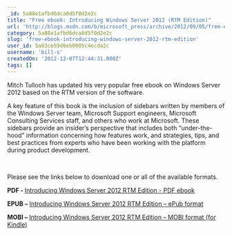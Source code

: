 ```yaml
---
_id: 5a88e1afbd6dca0d5f0d2e2c
title: "Free ebook: Introducing Windows Server 2012 (RTM Edition)"
url: 'http://blogs.msdn.com/b/microsoft_press/archive/2012/09/05/free-ebook-introducing-windows-server-2012-rtm-edition.aspx?loc=zatf_zTS2&prod=zWS&tech=zCL_zvirt&prog=zPress&type=zDL&media=zBK'
category: 5a88e1afbd6dca0d5f0d2e2c
slug: 'free-ebook-introducing-windows-server-2012-rtm-edition'
user_id: 5a83ce59d6eb0005c4ecda2c
username: 'bill-s'
createdOn: '2012-12-07T12:44:31.000Z'
tags: []
---
```


Mitch Tulloch has updated his very popular free ebook on Windows Server 2012 based on the RTM version of the software.

A key feature of this book is the inclusion of sidebars written by members of the Windows Server team, Microsoft Support engineers, Microsoft Consulting Services staff, and others who work at Microsoft. These sidebars provide an insider’s perspective that includes both “under-the-hood” information concerning how features work, and strategies, tips, and best practices from experts who have been working with the platform during product development.

&nbsp;

Please see the links below to download one or all of the available formats.

<strong>PDF - </strong><a href="http://go.microsoft.com/FWLink/?Linkid=251464">Introducing Windows Server 2012 RTM Edition - PDF ebook</a>

<strong>EPUB –</strong> <a href="http://go.microsoft.com/FWLink/?Linkid=251572">Introducing Windows Server 2012 RTM Edition – ePub format</a>

<strong>MOBI – </strong><a href="http://go.microsoft.com/FWLink/?Linkid=251573">Introducing Windows Server 2012 RTM Edition – MOBI format (for Kindle)</a>

